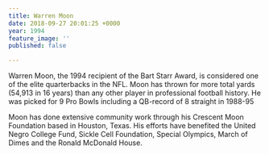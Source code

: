 ```yaml
---
title: Warren Moon
date: 2018-09-27 20:01:25 +0000
year: 1994
feature_image: ''
published: false

---
```

Warren Moon, the 1994 recipient of the Bart Starr Award, is considered one of the elite quarterbacks in the NFL. Moon has thrown for more total yards (54,913 in 16 years) than any other player in professional football history. He was picked for 9 Pro Bowls including a QB-record of 8 straight in 1988-95

Moon has done extensive community work through his Crescent Moon Foundation based in Houston, Texas. His efforts have benefited the United Negro College Fund, Sickle Cell Foundation, Special Olympics, March of Dimes and the Ronald McDonald House.